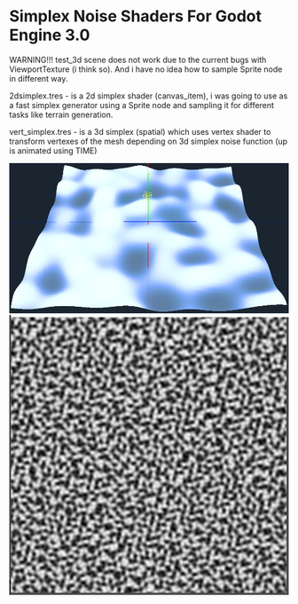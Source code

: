 # Simplex Noise Shaders For Godot Engine 3.0

WARNING!!! test_3d scene does not work due to the current bugs with ViewportTexture (i think so). And i have no idea how to sample Sprite node in different way.

2dsimplex.tres - is a 2d simplex shader (canvas_item), i was going to use as a fast simplex generator using a Sprite node and sampling it for different tasks like terrain generation.

vert_simplex.tres - is a 3d simplex (spatial) which uses vertex shader to transform vertexes of the mesh depending on 3d simplex noise function (up is animated using TIME)


[![screenshot1](/screen1.png)](https://godotengine.org)[![screenshot2](/screen2.png)](https://godotengine.org)